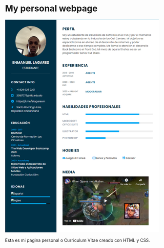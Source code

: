 # My personal webpage

![screenshot of the webpage](./ss.png "screenshot de la pagina web")

Esta es mi pagina personal o Curriculum Vitae creado con HTML y CSS. 
